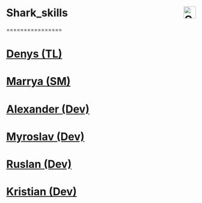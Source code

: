 # Shark_skills <img align="right" alt="Git" width="32px" src="../images/svg-icon/sharkskills.svg" />



================
# <a href="https://github.com/DenysPhV">Denys (TL)</a>
# <a href="https://github.com/MerryMmary">Marrya (SM)</a>
# <a href="https://github.com/OleksandrB1">Alexander (Dev)</a>  
# <a href="https://github.com/KMyroslav">Myroslav (Dev)</a>
# <a href="https://github.com/ruslan3486">Ruslan (Dev)</a>
# <a href="https://github.com/Tovt-Kristian">Kristian (Dev)</a>

